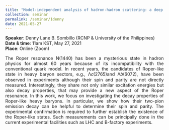 ```yaml
---
title: "Model-independent analysis of hadron-hadron scattering: a deep learning approach"
collection: seminar
permalink: /seminar/1denny
date: 2021-05-27
---
```


 <b>Speaker</b>: Denny Lane B. Sombillo (RCNP & University of the Philippines)<br>
 <b>Date & time</b>: 11am KST, May 27, 2021 <br>
 <b>Place</b>: Online (Zoom)

<p align="justify"> The Roper resonance N(1440) has been a mysterious state in hadron physics for almost 60 years because of its incompatibility with the conventional quark model. In recent years, the candidates of Roper-like state in heavy baryon sectors, e.g., Λ𝑐(2765)and Λ𝑏(6072), have been observed in experiments although their spin and parity are not directly measured. Interestingly, they share not only similar excitation energies but also decay properties, that may provide a new aspect of the Roper resonance. In this work, we focus on investigating the decay properties of Roper-like heavy baryons. In particular, we show how their two-pion emission decay can be helpful to determine their spin and parity. The experimental confirmation is required to further establish the existence of the Roper-like states. Such measurements can be principally done in the current experimental facilities such as LHC and B-factory experiments.</p>
